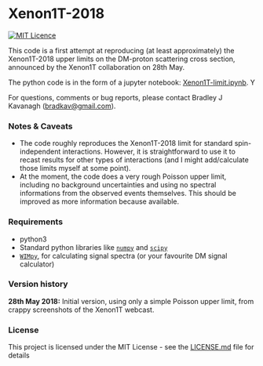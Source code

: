 # Xenon1T-2018

[![MIT Licence](https://badges.frapsoft.com/os/mit/mit.svg?v=103)](https://opensource.org/licenses/mit-license.php)

This code is a first attempt at reproducing (at least approximately) the Xenon1T-2018 upper limits on the DM-proton scattering cross section, announced by the Xenon1T collaboration on 28th May.

The python code is in the form of a jupyter notebook: [Xenon1T-limit.ipynb](Xenon1T-limit.ipynb). Y

For questions, comments or bug reports, please contact Bradley J Kavanagh (bradkav@gmail.com).

### Notes & Caveats

* The code roughly reproduces the Xenon1T-2018 limit for standard spin-independent interactions. However, it is straightforward to use it to recast results for other types of interactions (and I might add/calculate those limits myself at some point).
* At the moment, the code does a very rough Poisson upper limit, including no background uncertainties and using no spectral informations from the observed events themselves. This should be improved as more information because available.


### Requirements

* python3
* Standard python libraries like [`numpy`](http://www.numpy.org) and [`scipy`](https://www.scipy.org)
* [`WIMpy`](https://github.com/bradkav/WIMpy_NREFT), for calculating signal spectra (or your favourite DM signal calculator)


### Version history

**28th May 2018:** Initial version, using only a simple Poisson upper limit, from crappy screenshots of the Xenon1T webcast.

### License

This project is licensed under the MIT License - see the [LICENSE.md](LICENSE.md) file for details